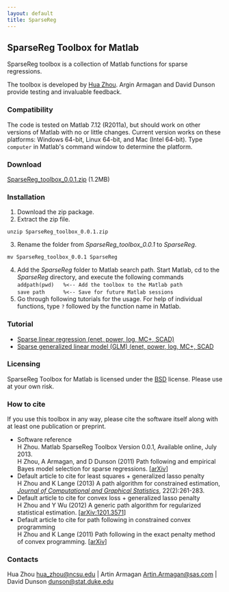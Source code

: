 ```yaml
---
layout: default
title: SparseReg
---
```


## SparseReg Toolbox for Matlab

SparseReg toolbox is a collection of Matlab functions for sparse regressions. 

The toolbox is developed by [Hua Zhou](http://hua-zhou.github.io). Argin Armagan and David Dunson provide testing and invaluable feedback.

### Compatibility

The code is tested on Matlab 7.12 (R2011a), but should work on other versions of Matlab with no or little changes. Current version works on these platforms: Windows 64-bit, Linux 64-bit, and Mac (Intel 64-bit). Type `computer` in Matlab's command window to determine the platform.

### Download

[SparseReg_toolbox_0.0.1.zip](./SparseReg_toolbox_0.0.1.zip) (1.2MB)

### Installation

1. Download the zip package.
2. Extract the zip file.  
```
unzip SparseReg_toolbox_0.0.1.zip
```
3. Rename the folder from *SparseReg_toolbox_0.0.1* to *SparseReg*.  
```
mv SparseReg_toolbox_0.0.1 SparseReg
```
4. Add the *SparseReg* folder to Matlab search path. Start Matlab, cd to the *SparseReg* directory, and execute the following commands  
`addpath(pwd)	%<-- Add the toolbox to the Matlab path`  
`save path		%<-- Save for future Matlab sessions`
5. Go through following tutorials for the usage. For help of individual functions, type `?` followed by the function name in Matlab.

### Tutorial

* [Sparse linear regression (enet, power, log, MC+, SCAD)](./html/demo_lsq.html)
* [Sparse generalized linear model (GLM) (enet, power, log, MC+, SCAD](./html/demo_glm.html)

### Licensing

SparseReg Toolbox for Matlab is licensed under the [BSD](./html/COPYRIGHT.txt) license. Please use at your own risk.

### How to cite

If you use this toolbox in any way, please cite the software itself along with at least one publication or preprint.

* Software reference  
H Zhou. Matlab SparseReg Toolbox Version 0.0.1, Available online, July 2013.  
H Zhou, A Armagan, and D Dunson (2011) Path following and empirical Bayes model selection for sparse regressions. \[[arXiv](http://arxiv.org/abs/1201.3528)\]
* Default article to cite for least squares + generalized lasso penalty  
H Zhou and K Lange (2013) A path algorithm for constrained estimation, [_Journal of Computational and Graphical Statistics_](http://amstat.tandfonline.com/doi/full/10.1080/10618600.2012.681248), 22(2):261-283.
* Default article to cite for convex loss + generalized lasso penalty  
H Zhou and Y Wu (2012)  A generic path algorithm for regularized statistical estimation. \[[arXiv:1201.3571](http://arxiv.org/abs/1201.3571)\]
* Default article to cite for path following in constrained convex programming  
H Zhou and K Lange (2011) Path following in the exact penalty method of convex programming. \[[arXiv](http://arxiv.org/abs/1201.3593)\]

### Contacts

Hua Zhou <hua_zhou@ncsu.edu> | Artin Armagan <Artin.Armagan@sas.com> | David Dunson <dunson@stat.duke.edu>
